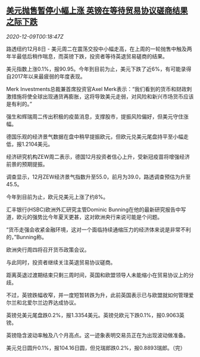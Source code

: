<!--1607475315000-->
[美元抛售暂停小幅上涨 英镑在等待贸易协议磋商结果之际下跌](https://cn.reuters.com/article/forex-close-1208-tues-idCNKBS28J016)
------

<div><i>2020-12-09T00:18:47Z</i></div><p>路透纽约12月8日 - 美元周二在震荡交投中小幅走高，在上周的一轮抛售中触及两年半最低后稍作喘息，而英镑下跌，投资者等待英退贸易磋商的结果。</p><p>美元指数上涨0.1%，报90.95。今年到目前为止，美元下跌了近6%，有可能录得自2017年以来最疲弱的年度表现。</p><p>Merk Investments总裁兼首席投资官Axel Merk表示：“我们看到的货币和财政刺激措施将使全球出现通货再膨胀，这将导致美元走弱，对风险和新兴市场货币应该是有利的。”</p><p>强生和辉瑞周二传出积极的疫苗消息，支撑股市，提振风险偏好，但美元守住涨幅。</p><p>德国乐观的经济景气数据在盘中稍早提振欧元，但欧元兑美元尾盘持平至小幅走低，报1.2104美元。</p><p>经济研究机构ZEW周二表示，德国12月投资者信心上升，受新冠疫苗将增强经济前景的预期提振。</p><p>调查显示，12月ZEW经济景气指数升至55.0，前月为39.0，路透调查预估为升至45.5。</p><p>今年到目前为止，欧元兑美元上涨了约8%。</p><p>汇丰银行(HSBC)欧洲外汇研究主管Dominic Bunning在他的最新研究报告中写道，欧元的强势比今年夏天更甚，这对欧洲央行来说可能是个问题。</p><p>“货币走强会收紧金融环境，这对一个面临持续通缩压力的经济体来说是非常不利的，”Bunning称。</p><p>欧洲央行周四将召开货币政策会议。</p><p>与此同时，投资者继续关注英退贸易协议磋商。</p><p>距离英退过渡期结束只剩三周时间，英国和欧盟领导人未能缩小在贸易协议上的分歧。</p><p>不过，英镑跌幅收窄，并一度短暂转跌为升，此前英国表示已与欧盟就如何管理爱尔兰和北爱尔兰边界达成协议。</p><p>英镑兑美元尾盘跌0.2%，报1.3354美元。英镑兑欧元下跌0.1%，报0.9063英镑。</p><p>英镑隐含波动率触及八个月高点。这一迹象表明交易员正在为出现波动做准备。</p><p>美元兑日圆升0.1%，报104.16日圆，但兑瑞郎跌0.2%，报0.8893瑞郎。（完）</p>
